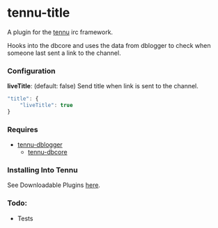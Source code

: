 # tennu-title

A plugin for the [tennu](https://github.com/Tennu/tennu) irc framework.

Hooks into the dbcore and uses the data from dblogger to check when someone last sent a link to the channel.

### Configuration

**liveTitle**: (default: false) Send title when link is sent to the channel. 

```Javascript
"title": {
    "liveTitle": true
}
```

### Requires
- [tennu-dblogger](https://github.com/LordWingZero/tennu-dblogger)
  - [tennu-dbcore](https://github.com/LordWingZero/tennu-dbcore)


### Installing Into Tennu

See Downloadable Plugins [here](https://tennu.github.io/plugins/).

### Todo:

- Tests
